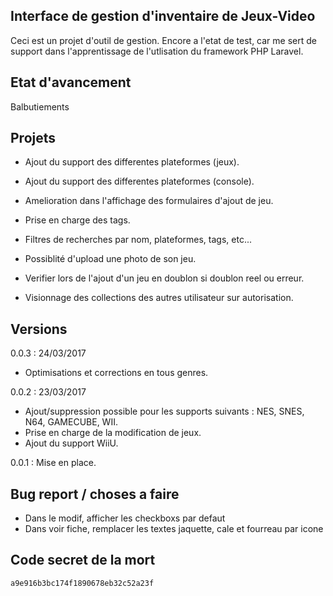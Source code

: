 ## Interface de gestion d'inventaire de Jeux-Video

Ceci est un projet d'outil de gestion.
Encore a l'etat de test, car me sert de support dans l'apprentissage de l'utlisation
du framework PHP Laravel.

## Etat d'avancement

Balbutiements

## Projets

- Ajout du support des differentes plateformes (jeux).
- Ajout du support des differentes plateformes (console).
- Amelioration dans l'affichage des formulaires d'ajout de jeu.
- Prise en charge des tags.
- Filtres de recherches par nom, plateformes, tags, etc...
- Possiblité d'upload une photo de son jeu.
- Verifier lors de l'ajout d'un jeu en doublon si doublon reel ou erreur.

- Visionnage  des collections des autres utilisateur sur autorisation.

## Versions

0.0.3 : 24/03/2017
- Optimisations et corrections en tous genres.

0.0.2 : 23/03/2017
- Ajout/suppression possible pour les supports suivants : NES, SNES, N64, GAMECUBE, WII.
- Prise en charge de la modification de jeux.
- Ajout du support WiiU.

0.0.1 : Mise en place.

## Bug report / choses a faire

- Dans le modif, afficher les checkboxs par defaut
- Dans voir fiche, remplacer les textes jaquette, cale et fourreau par icone

## Code secret de la mort
	a9e916b3bc174f1890678eb32c52a23f

